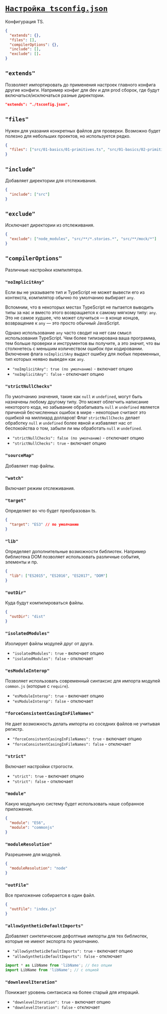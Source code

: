 # [`Настройка tsconfig.json`](../index.md)

Конфигурация TS.

```json
{
  "extends": {},
  "files": [],
  "compilerOptions": {},
  "include": [],
  "exclude": [].
}
```

## `"extends"`

Позволяет импортировать до применения настроек главного конфига другие конфиги. Например конфиг для dev и для prod сборок, где будут включаться/исключаться разные директории.

```json
"extends": "./tsconfig.json",
```

## `"files"`

Нужен для указания конкретных файлов для проверки. Возможно будет полезно для небольших проектов, но используется редко.

```json
{
  "files": ["src/01-basics/01-primitives.ts", "src/01-basics/02-primitives.ts"]
}
```

## `"include"`

Добавляет директории для отслеживания.

```json
{
  "include": ["src"]
}
```

## `"exclude"`

Исключает директории из отслеживания.

```json
{
  "exclude": ["node_modules", "src/**/*.stories.*", "src/**/mock/*"]
}
```

## `"compilerOptions"`

Различные настройки компилятора.

### `"noImplicitAny"`

Если вы не указываете тип и TypeScript не может вывести его из контекста, компилятор обычно по умолчанию выбирает `any`.

Вспомним, что в некоторых местах TypeScript не пытается выводить типы за нас и вместо этого возвращается к самому мягкому типу: `any`. Это не самое худшее, что может случиться — в конце концов, возвращение к `any` — это просто обычный JavaScript.

Однако использование `any` часто сводит на нет сам смысл использования TypeScript. Чем более типизирована ваша программа, тем больше проверки и инструментов вы получите, а это значит, что вы столкнетесь с меньшим количеством ошибок при кодировании. Включение флага `noImplicitAny` выдаст ошибку для любых переменных, тип которых неявно выведен как `any`.

- `"noImplicitAny": true (по умолчанию)` - включает опцию
- `"noImplicitAny": false` - отключает опцию

### `"strictNullChecks"`

По умолчанию значения, такие как `null` и `undefined`, могут быть назначены любому другому типу. Это может облегчить написание некоторого кода, но забывание обрабатывать `null` и `undefined` является причиной бесчисленных ошибок в мире - некоторые считают это ошибкой на миллиард долларов! Флаг `strictNullChecks` делает обработку `null` и `undefined` более явной и избавляет нас от беспокойства о том, забыли ли мы обработать `null` и `undefined`.

- `"strictNullChecks": false (по умолчанию)` - отключает опцию
- `"strictNullChecks": true` - включает опцию

### `"sourceMap"`

Добавляет map файлы.

### `"watch"`

Включает режим отслеживания.

### `"target"`

Определяет во что будет преобразован ts.

```json
{
  "target": "ES3" // по умолчанию
}
```

### `"lib"`

Определяет дополнительные возможности библиотек. Например библиотека DOM позволяет использовать различные события, элементы и пр.

```json
{
  "lib": ["ES2015", "ES2016", "ES2017", "DOM"]
}
```

### `"outDir"`

Куда будут компилироваться файлы.

```json
{
  "outDir": "dist"
}
```

### `"isolatedModules"`

Изолирует файлы модулей друг от друга.

- `"isolatedModules": true` - включает опцию
- `"isolatedModules": false` - отключает

### `"esModuleInterop"`

Позволяет использовать современный синтаксис для импорта модулей `common.js` (которые с `require`).

- `"esModuleInterop": true` - включает опцию
- `"esModuleInterop": false` - отключает

### `"forceConsistentCasingInFileNames"`

Не дает возможность делать импорты из соседних файлов не учитывая регистр.

- `"forceConsistentCasingInFileNames": true` - включает опцию
- `"forceConsistentCasingInFileNames": false` - отключает

### `"strict"`

Включает настройки строгости.

- `"strict": true` - включает опцию
- `"strict": false` - отключает

### `"module"`

Какую модульную систему будет использовать наше собранное приложение.

```json
{
  "module": "ES6",
  "module": "commonjs"
}
```

### `"moduleResolution"`

Разрешение для модулей.

```json
{
  "moduleResolution": "node"
}
```

### `"outFile"`

Все приложение собирается в один файл.

```json
{
  "outFile": "index.js"
}
```

### `"allowSyntheticDefaultImports"`

Добавляет синтетические дефолтные импорты для тех библиотек, которые не имеют экспорта по умолчанию.

- `"allowSyntheticDefaultImports": true` - включает опцию
- `"allowSyntheticDefaultImports": false` - отключает

```ts
import * as LibName from 'libName'; // без опции
import LibName from 'libName'; // с опцией
```

### `"downlevelIteration"`

Понижает уровень синтаксиса на более старый для итераций.

- `"downlevelIteration": true` - включает опцию
- `"downlevelIteration": false` - отключает
